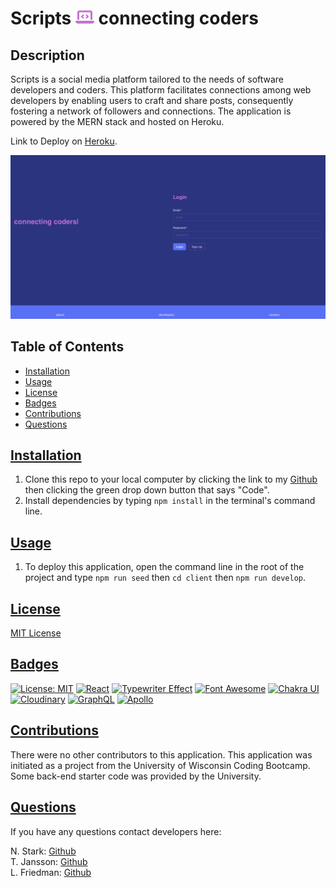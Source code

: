 # Scripts ![svg logo](/client/public/images/code.svg) connecting coders 

## Description
Scripts is a social media platform tailored to the needs of software developers and coders. This platform facilitates connections among web developers by enabling users to craft and share posts, consequently fostering a network of followers and connections. The application is powered by the MERN stack and hosted on Heroku. 

Link to Deploy on [Heroku](https://scripts-connects-coders-15b85f76118d.herokuapp.com/login).

![Login page Screenshot](/client/public/images/homepage.png)


  ## Table of Contents
  * [Installation](#installation)
  * [Usage](#usage)
  * [License](#license)
  * [Badges](#badges)
  * [Contributions](#contributions)
  * [Questions](#questions)


## [Installation](#Table-of-Contents)
1. Clone this repo to your local computer by clicking the link to my [Github](https://github.com/lizf57/scripts-connect-coders) then clicking the green drop down button that says "Code".
2. Install dependencies by typing `npm install` in the terminal's command line.


## [Usage](#table-of-contents)
1. To deploy this application, open the command line in the root of the project and type `npm run seed` then `cd client` then `npm run develop`. 


## [License](#table-of-contents)
[ MIT License ](https://opensource.org/licenses/MIT)


## [Badges](#table-of-contents)
[![License: MIT](https://img.shields.io/badge/MIT_License-purple)](https://opensource.org/licenses/MIT)
[![React](https://img.shields.io/badge/React-blue)](https://react.dev/)
[![Typewriter Effect](https://img.shields.io/badge/Typewriter%20Effect-green)](https://www.npmjs.com/package/typewriter-effect)
[![Font Awesome](https://img.shields.io/badge/Font%20Awesome-lightblue)](https://fontawesome.com/)
[![Chakra UI](https://img.shields.io/badge/Chakra%20UI-teal)](https://chakra-ui.com/)
[![Cloudinary](https://img.shields.io/badge/Cloudinary-pink)](https://cloudinary.com/)
[![GraphQL](https://img.shields.io/badge/GraphQL-FF33FF
)](https://graphql.org)
[![Apollo](https://img.shields.io/badge/Apollo-F72D15)](https://www.apollographql.com)



## [Contributions](#table-of-contents)
There were no other contributors to this application. This application was initiated as a project from the University of Wisconsin Coding Bootcamp. Some back-end starter code was provided by the University. 

## [Questions](#Table-of-Contents)
If you have any questions contact developers here:

N. Stark: [Github](https://github.com/nstark12)
<br> 
T. Jansson: [Github](https://github.com/tjansson-ui)
<br>
L. Friedman: [Github](https://github.com/lizf57)
